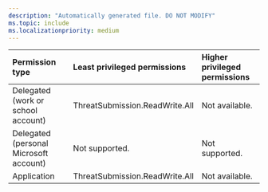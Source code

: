 ```yaml
---
description: "Automatically generated file. DO NOT MODIFY"
ms.topic: include
ms.localizationpriority: medium
---
```


|Permission type|Least privileged permissions|Higher privileged permissions|
|:---|:---|:---|
|Delegated (work or school account)|ThreatSubmission.ReadWrite.All|Not available.|
|Delegated (personal Microsoft account)|Not supported.|Not supported.|
|Application|ThreatSubmission.ReadWrite.All|Not available.|

